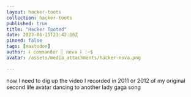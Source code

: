 ```yaml
---
layout: hacker-toots
collection: hacker-toots
published: true
title: "Hacker Tooted"
date: 2023-06-15T23:42:16Z
pinned: false
tags: [mastodon]
author: ⸸ commander ░ nova ⸸ :~$
avatar: /assets/media_attachments/hacker-nova.png

---
```


<p>now I need to dig up the video I recorded in 2011 or 2012 of my original second life avatar dancing to another lady gaga song</p>


